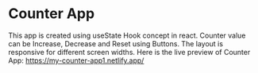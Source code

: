 
# Counter App
This app is created using useState Hook concept in react. Counter value can be Increase, Decrease and Reset using Buttons. The layout is responsive for different screen widths.
Here is the live preview of Counter App: https://my-counter-app1.netlify.app/
